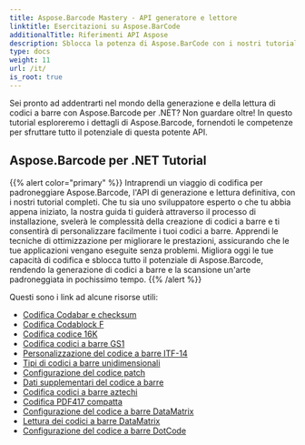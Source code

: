 ```yaml
---
title: Aspose.Barcode Mastery - API generatore e lettore
linktitle: Esercitazioni su Aspose.BarCode
additionalTitle: Riferimenti API Aspose
description: Sblocca la potenza di Aspose.BarCode con i nostri tutorial completi. Impara passo passo come creare, personalizzare e ottimizzare i codici a barre senza sforzo.
type: docs
weight: 11
url: /it/
is_root: true
---
```


Sei pronto ad addentrarti nel mondo della generazione e della lettura di codici a barre con Aspose.Barcode per .NET? Non guardare oltre! In questo tutorial esploreremo i dettagli di Aspose.Barcode, fornendoti le competenze per sfruttare tutto il potenziale di questa potente API.


## Aspose.Barcode per .NET Tutorial
{{% alert color="primary" %}}
Intraprendi un viaggio di codifica per padroneggiare Aspose.Barcode, l'API di generazione e lettura definitiva, con i nostri tutorial completi. Che tu sia uno sviluppatore esperto o che tu abbia appena iniziato, la nostra guida ti guiderà attraverso il processo di installazione, svelerà le complessità della creazione di codici a barre e ti consentirà di personalizzare facilmente i tuoi codici a barre. Apprendi le tecniche di ottimizzazione per migliorare le prestazioni, assicurando che le tue applicazioni vengano eseguite senza problemi. Migliora oggi le tue capacità di codifica e sblocca tutto il potenziale di Aspose.Barcode, rendendo la generazione di codici a barre e la scansione un'arte padroneggiata in pochissimo tempo.
{{% /alert %}}

Questi sono i link ad alcune risorse utili:
 
- [Codifica Codabar e checksum](./net/codabar-encoding-and-checksum/)
- [Codifica Codablock F](./net/codablock-f-encoding/)
- [Codifica codice 16K](./net/code-16k-encoding/)
- [Codifica codici a barre GS1](./net/gs1-barcode-encoding/)
- [Personalizzazione del codice a barre ITF-14](./net/itf-14-barcode-customization/)
- [Tipi di codici a barre unidimensionali](./net/one-dimensional-barcode-types/)
- [Configurazione del codice patch](./net/patch-code-configuration/)
- [Dati supplementari del codice a barre](./net/supplemental-barcode-data/)
- [Codifica codici a barre aztechi](./net/aztec-barcode-encoding/)
- [Codifica PDF417 compatta](./net/compact-pdf417-encoding/)
- [Configurazione del codice a barre DataMatrix](./net/datamatrix-barcode-configuration/)
- [Lettura dei codici a barre DataMatrix](./net/datamatrix-barcode-reading/)
- [Configurazione del codice a barre DotCode](./net/dotcode-barcode-configuration/)




